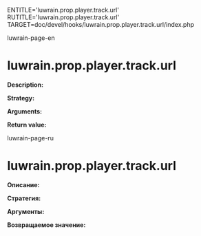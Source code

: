 
ENTITLE='luwrain.prop.player.track.url'
RUTITLE='luwrain.prop.player.track.url'
TARGET=doc/devel/hooks/luwrain.prop.player.track.url/index.php

luwrain-page-en

# luwrain.prop.player.track.url

__Description:__

__Strategy:__

__Arguments:__

__Return value:__


luwrain-page-ru

# luwrain.prop.player.track.url 

__Описание:__

__Стратегия:__

__Аргументы:__

__Возвращаемое значение:__

